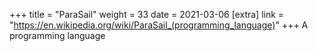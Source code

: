 +++
title = "ParaSail"
weight = 33
date = 2021-03-06
[extra]
link = "https://en.wikipedia.org/wiki/ParaSail_(programming_language)"
+++
A programming language

